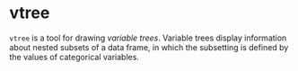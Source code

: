<!-- README.md is generated from README.Rmd. Please edit that file -->
vtree
=====

`vtree` is a tool for drawing *variable trees*. Variable trees display information about nested subsets of a data frame, in which the subsetting is defined by the values of categorical variables.
